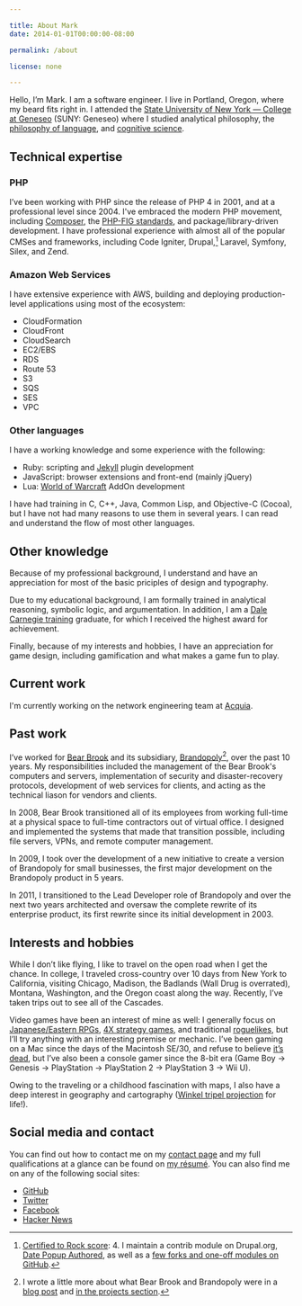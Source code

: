 ```yaml
---

title: About Mark
date: 2014-01-01T00:00:00-08:00

permalink: /about

license: none

---
```

Hello, I’m Mark. I am a software engineer. I live in Portland, Oregon, where my beard fits right in. I attended the [State University of New York — College at Geneseo][1] (SUNY: Geneseo) where I studied analytical philosophy, the [philosophy of language][2], and [cognitive science][3].

## Technical expertise

### PHP

I’ve been working with PHP since the release of PHP 4 in 2001, and at a professional level since 2004. I've embraced the modern PHP movement, including [Composer][4], the [PHP-FIG standards][5], and package/library-driven development. I have professional experience with almost all of the popular CMSes and frameworks, including Code Igniter, Drupal,[^1] Laravel, Symfony, Silex, and Zend.

### Amazon Web Services

I have extensive experience with AWS, building and deploying production-level applications using most of the ecosystem:

* CloudFormation
* CloudFront
* CloudSearch
* EC2/EBS
* RDS
* Route 53
* S3
* SQS
* SES
* VPC

### Other languages

I have a working knowledge and some experience with the following:

* Ruby: scripting and [Jekyll][6] plugin development
* JavaScript: browser extensions and front-end (mainly jQuery)
* Lua: [World of Warcraft][7] AddOn development

I have had training in C, C++, Java, Common Lisp, and Objective-C (Cocoa), but I have not had many reasons to use them in several years. I can read and understand the flow of most other languages.

## Other knowledge

Because of my professional background, I understand and have an appreciation for most of the basic priciples of design and typography.

Due to my educational background, I am formally trained in analytical reasoning, symbolic logic, and argumentation. In addition, I am a [Dale Carnegie training][8] graduate, for which I received the highest award for achievement.

Finally, because of my interests and hobbies, I have an appreciation for game design, including gamification and what makes a game fun to play.

## Current work

I'm currently working on the network engineering team at [Acquia][9].

## Past work

I’ve worked for [Bear Brook][10] and its subsidiary, [Brandopoly][11][^2], over the past 10 years. My responsibilities included the management of the Bear Brook's computers and servers, implementation of security and disaster-recovery protocols, development of web services for clients, and acting as the technical liason for vendors and clients.

In 2008, Bear Brook transitioned all of its employees from working full-time at a physical space to full-time contractors out of virtual office. I designed and implemented the systems that made that transition possible, including file servers, VPNs, and remote computer management.

In 2009, I took over the development of a new initiative to create a version of Brandopoly for small businesses, the first major development on the Brandopoly product in 5 years.

In 2011, I transitioned to the Lead Developer role of Brandopoly and over the next two years architected and oversaw the complete rewrite of its enterprise product, its first rewrite since its initial development in 2003.

## Interests and hobbies

While I don’t like flying, I like to travel on the open road when I get the chance. In college, I traveled cross-country over 10 days from New York to California, visiting Chicago, Madison, the Badlands (Wall Drug is overrated), Montana, Washington, and the Oregon coast along the way. Recently, I’ve taken trips out to see all of the Cascades.

Video games have been an interest of mine as well: I generally focus on [Japanese/Eastern RPGs][12], [4X strategy games][13], and traditional [roguelikes][14], but I’ll try anything with an interesting premise or mechanic. I’ve been gaming on a Mac since the days of the Macintosh SE/30, and refuse to believe [it’s dead][15], but I’ve also been a console gamer since the 8-bit era (Game Boy → Genesis → PlayStation → PlayStation 2 → PlayStation 3 → Wii U).

Owing to the traveling or a childhood fascination with maps, I also have a deep interest in geography and cartography ([Winkel tripel projection][16] for life!).

## Social media and contact

You can find out how to contact me on my [contact page][17] and my full qualifications at a glance can be found on [my résumé][18]. You can also find me on any of the following social sites:

* <a href="https://github.com/itafroma" rel="me">GitHub</a>
* <a href="https://twitter.com/itafroma" rel="me">Twitter</a>
* <a href="https://facebook.com/marktrapp" rel="me">Facebook</a>
* <a href="https://news.ycombinator.com/user?id=itafroma" rel="me">Hacker News</a>

[^1]: [Certified to Rock score][19]: 4. I maintain a contrib module on Drupal.org, [Date Popup Authored][20], as well as a [few forks and one-off modules on GitHub][21].
[^2]: I wrote a little more about what Bear Brook and Brandopoly were in a [blog post][22] and [in the projects section][11].

[1]: http://geneseo.edu "SUNY: Geneseo website"
[2]: http://en.wikipedia.org/wiki/Philosophy_of_language "Wikipedia article on the philosophy of language"
[3]: http://en.wikipedia.org/wiki/Cognitive_science "Wikipedia article on cognitive science"
[4]: http://getcomposer.org "Composer project website"
[5]: http://php-fig.org "PHP-FIG website"
[6]: http://jekyllrb.org "Jekyll project website"
[7]: http://us.battle.net/wow "World of Warcraft website"
[8]: http://www.dalecarnegie.com "Dale Carnegie Training website"
[9]: https://acquia.com "Acquia website"
[10]: http://bearbrook.com "Bear Brook website"
[11]: https://marktrapp.com/projects/brandopoly "My write-up on Brandopoly"
[12]: http://tvtropes.org/pmwiki/pmwiki.php/Main/EasternRPG "TVTropes entry on Eastern RPGs"
[13]: http://en.wikipedia.org/wiki/4X "Wikipedia article on the 4X strategy genre"
[14]: http://en.wikipedia.org/wiki/Roguelike "Wikipedia article on Roguelikes"
[15]: http://kotaku.com/5907490/mac-gaming-became-a-little-less-dead-today "Mac Gaming Became A Little Less Dead Today"
[16]: http://en.wikipedia.org/wiki/Winkel_tripel_projection "Wikipedia article on the Winkel tripel projection"
[17]: https://marktrapp.com/contact "Contact page"
[18]: https://marktrapp.com/about/resume "My résumé"
[19]: http://certifiedtorock.com/u/212019 "Certified to Rock profile page"
[20]: http://drupal.org/project/date_popup_authored "Date Popup Authored project page"
[21]: https://github.com/search?q=%40itafroma+drupal- "My Drupal modules on GitHub"
[22]: https://marktrapp.com/blog/2014/01/02/end-of-an-era/ "The end of an era"
